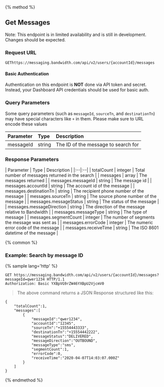 {% method %}
  
## Get Messages
 
Note: This endpoint is in limited availability and is still in development. Changes should be expected.

### Request URL

<code class="post">GET</code>`https://messaging.bandwidth.com/api/v2/users/{accountId}/messages`

#### Basic Authentication

Authentication on this endpoint is <b>NOT</b> done via API token and secret. Instead, your Dashboard API credentials should be used for basic auth.

### Query Parameters

Some query parameters (such as `messageId`, `sourceTn`, and `destinationTn`) may have special characters like `+` in them. Please make sure to URL encode these values

| Parameter | Type | Description |
|:--|:--|:--|
| messageId | string | The ID of the message to search for |

### Response Parameters

| Parameter | Type | Description |
|:--|:--|
| totalCount | integer | Total number of messages returned in the search |
| messages | array | The messages returned |
| messages.messageId | string | The message id |
| messages.accountId | string | The account id of the message |
| messages.destinationTn | string | The recipient phone number of the message |
| messages.sourceTn | string | The source phone number of the message |
| messages.messageStatus | string | The status of the message |
| messages.messageDirection | string | The direction of the message relative to Bandwidth  |
| messages.messageType | string | The type of message  |
| messages.segmentCount | integer | The number of segments the message was sent as |
| messages.errorCode | integer | The numeric error code of the message |
| messages.receiveTime | string | The ISO 8601 datetime of the message |

{% common %}

### Example: Search by message ID

{% sample lang='http' %}

```http
GET https://messaging.bandwidth.com/api/v2/users/{accountId}/messages?messageId=qwer1234 HTTP/1.1
Authorization: Basic YXBpVG9rZW46YXBpU2VjcmV0
```

> The above command returns a JSON Response structured like this:

```http
{
    "totalCount":1,
    "messages":[
        {
            "messageId":"qwer1234",
            "accountId":"12345",
            "sourceTn":"+15554443333",
            "destinationTn":"+15554442222",
            "messageStatus":"DELIVERED",
            "messageDirection":"OUTBOUND",
            "messageType":"sms",
            "segmentCount":1,
            "errorCode":0,
            "receiveTime":"2020-04-07T14:03:07.000Z"
        }
    ]
}
```

{% endmethod %}
